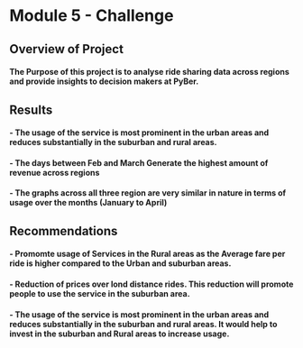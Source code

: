 # Module 5 - Challenge

## Overview of Project

#### The Purpose of this project is to analyse ride sharing data across regions and provide insights to decision makers at PyBer.

## Results

#### - The usage of the service is most prominent in the urban areas and reduces substantially in the suburban and rural areas.
#### - The days between Feb and March Generate the highest amount of revenue across regions
#### - The graphs across all three region are very similar in nature in terms of usage over the months (January to April)



## Recommendations

#### - Promomte usage of Services in the Rural areas as the Average fare per ride is higher compared to the Urban and suburban areas.
#### - Reduction of prices over lond distance rides. This reduction will promote people to use the service in the suburban area.
#### - The usage of the service is most prominent in the urban areas and reduces substantially in the suburban and rural areas. It would help to invest in the suburban and Rural areas to increase usage.

